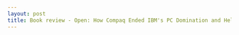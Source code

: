```yaml
---
layout: post
title: Book review - Open: How Compaq Ended IBM's PC Domination and Helped Invent Modern Computing by Rod Canion
---
```

